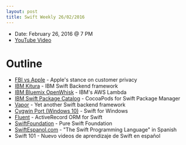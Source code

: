 ```yaml
---
layout: post
title: Swift Weekly 26/02/2016
---
```


- Date: February 26, 2016 @ 7 PM
- [YouTube Video](https://www.youtube.com/watch?v=q-3o53rsjnI)

# Outline

- [FBI vs Apple](http://www.apple.com/customer-letter/) - Apple's stance on customer privacy
- [IBM Kitura](https://github.com/IBM-Swift/Kitura) - IBM Swift Backend framework
- [IBM Bluemix OpenWhisk](http://www.ibm.com/cloud-computing/bluemix/swift/) - IBM's AWS Lambda
- [IBM Swift Package Catalog](https://swiftpkgs.ng.bluemix.net) - CocoaPods for Swift Package Manager
- [Vapor](https://github.com/qutheory/vapor) - Yet another Swift backend framework
- [Cygwin Port (Windows 10)](https://github.com/apple/swift/pull/1108) - Swift for Windows
- [Fluent](https://github.com/qutheory/fluent) - ActiveRecord ORM for Swift
- [SwiftFoundation](https://github.com/PureSwift/SwiftFoundation) - Pure Swift Foundation
- [SwiftEspanol.com](http://www.swiftespanol.com) - "The Swift Programming Language" in Spanish
- Swift 101 - Nuevo videos de aprendizaje de Swift en español